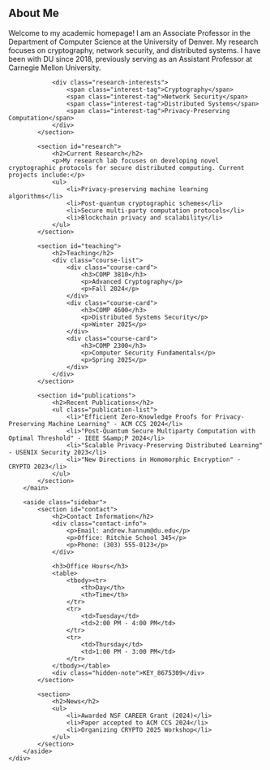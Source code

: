<div class="main-content">
        <main>
            <section id="about">
                <h2>About Me</h2>
                <p>Welcome to my academic homepage! I am an Associate Professor in the Department of Computer Science at the University of Denver. My research focuses on cryptography, network security, and distributed systems. I have been with DU since 2018, previously serving as an Assistant Professor at Carnegie Mellon University.</p>
                
                <div class="research-interests">
                    <span class="interest-tag">Cryptography</span>
                    <span class="interest-tag">Network Security</span>
                    <span class="interest-tag">Distributed Systems</span>
                    <span class="interest-tag">Privacy-Preserving Computation</span>
                </div>
            </section>

            <section id="research">
                <h2>Current Research</h2>
                <p>My research lab focuses on developing novel cryptographic protocols for secure distributed computing. Current projects include:</p>
                <ul>
                    <li>Privacy-preserving machine learning algorithms</li>
                    <li>Post-quantum cryptographic schemes</li>
                    <li>Secure multi-party computation protocols</li>
                    <li>Blockchain privacy and scalability</li>
                </ul>
            </section>

            <section id="teaching">
                <h2>Teaching</h2>
                <div class="course-list">
                    <div class="course-card">
                        <h3>COMP 3810</h3>
                        <p>Advanced Cryptography</p>
                        <p>Fall 2024</p>
                    </div>
                    <div class="course-card">
                        <h3>COMP 4600</h3>
                        <p>Distributed Systems Security</p>
                        <p>Winter 2025</p>
                    </div>
                    <div class="course-card">
                        <h3>COMP 2300</h3>
                        <p>Computer Security Fundamentals</p>
                        <p>Spring 2025</p>
                    </div>
                </div>
            </section>

            <section id="publications">
                <h2>Recent Publications</h2>
                <ul class="publication-list">
                    <li>"Efficient Zero-Knowledge Proofs for Privacy-Preserving Machine Learning" - ACM CCS 2024</li>
                    <li>"Post-Quantum Secure Multiparty Computation with Optimal Threshold" - IEEE S&amp;P 2024</li>
                    <li>"Scalable Privacy-Preserving Distributed Learning" - USENIX Security 2023</li>
                    <li>"New Directions in Homomorphic Encryption" - CRYPTO 2023</li>
                </ul>
            </section>
        </main>

        <aside class="sidebar">
            <section id="contact">
                <h2>Contact Information</h2>
                <div class="contact-info">
                    <p>Email: andrew.hannum@du.edu</p>
                    <p>Office: Ritchie School 345</p>
                    <p>Phone: (303) 555-0123</p>
                </div>

                <h3>Office Hours</h3>
                <table>
                    <tbody><tr>
                        <th>Day</th>
                        <th>Time</th>
                    </tr>
                    <tr>
                        <td>Tuesday</td>
                        <td>2:00 PM - 4:00 PM</td>
                    </tr>
                    <tr>
                        <td>Thursday</td>
                        <td>1:00 PM - 3:00 PM</td>
                    </tr>
                </tbody></table>
                <div class="hidden-note">KEY_8675309</div>
            </section>

            <section>
                <h2>News</h2>
                <ul>
                    <li>Awarded NSF CAREER Grant (2024)</li>
                    <li>Paper accepted to ACM CCS 2024</li>
                    <li>Organizing CRYPTO 2025 Workshop</li>
                </ul>
            </section>
        </aside>
    </div>